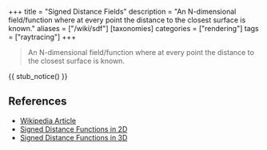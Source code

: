 +++
title = "Signed Distance Fields"
description = "An N-dimensional field/function where at every point the distance to the closest surface is known."
aliases = ["/wiki/sdf"]
[taxonomies]
categories = ["rendering"]
tags = ["raytracing"]
+++

> An N-dimensional field/function where at every point the distance to the closest surface is known.

{{ stub_notice() }}

## References

- [Wikipedia Article](https://en.wikipedia.org/wiki/Signed_distance_function)
- [Signed Distance Functions in 2D](https://www.iquilezles.org/www/articles/distfunctions2d/distfunctions2d.htm)
- [Signed Distance Functions in 3D](https://www.iquilezles.org/www/articles/distfunctions/distfunctions.htm)
